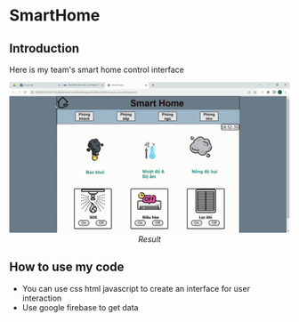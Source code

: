 # **SmartHome**
## Introduction
Here is my team's smart home control interface
<p align="center">
  <img src="video_smarthome.gif" width=600><br/>
  <i>Result</i>
</p>

## How to use my code
* You can use css html javascript to create an interface for user interaction
* Use google firebase to get data